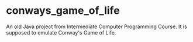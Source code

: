 # conways_game_of_life
An old Java project from Intermediate Computer Programming Course.  It is supposed to emulate Conway's Game of Life.
